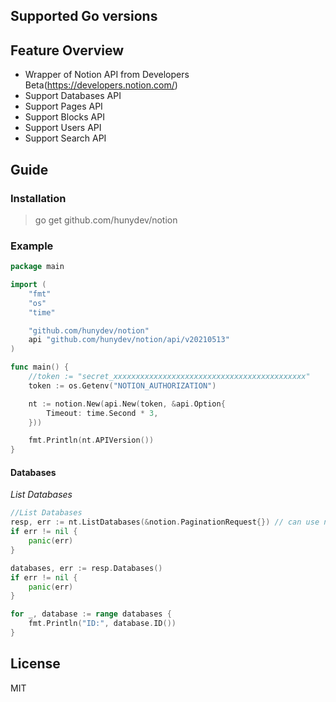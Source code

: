 ## Supported Go versions

## Feature Overview

- Wrapper of Notion API from Developers Beta(https://developers.notion.com/)
- Support Databases API
- Support Pages API
- Support Blocks API
- Support Users API
- Support Search API

## Guide

### Installation

> go get github.com/hunydev/notion

### Example

```go
package main

import (
	"fmt"
	"os"
	"time"

	"github.com/hunydev/notion"
	api "github.com/hunydev/notion/api/v20210513"
)

func main() {
	//token := "secret_xxxxxxxxxxxxxxxxxxxxxxxxxxxxxxxxxxxxxxxxxxx"
	token := os.Getenv("NOTION_AUTHORIZATION")

	nt := notion.New(api.New(token, &api.Option{
		Timeout: time.Second * 3,
	}))

	fmt.Println(nt.APIVersion())
}
```

#### Databases
*List Databases*
```go
//List Databases
resp, err := nt.ListDatabases(&notion.PaginationRequest{}) // can use nil pointer
if err != nil {
    panic(err)
}

databases, err := resp.Databases()
if err != nil {
    panic(err)
}

for _, database := range databases {
    fmt.Println("ID:", database.ID())
}
```


## License
MIT